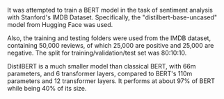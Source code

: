 It was attempted to train a BERT model in the task of sentiment analysis with Stanford's IMDB Dataset. Specifically, the "distilbert-base-uncased" model from Hugging Face was used. 

Also, the training and testing folders were used from the IMDB dataset, containing 50,000 reviews, of which 25,000 are positive and 25,000 are negative. The split for training/validation/test set was 80:10:10. 

DistilBERT is a much smaller model than classical BERT, with 66m parameters, and 6 transformer layers, compared to BERT's 110m parameters and 12 transformer layers. It performs at about 97% of BERT while being 40% of its size.
